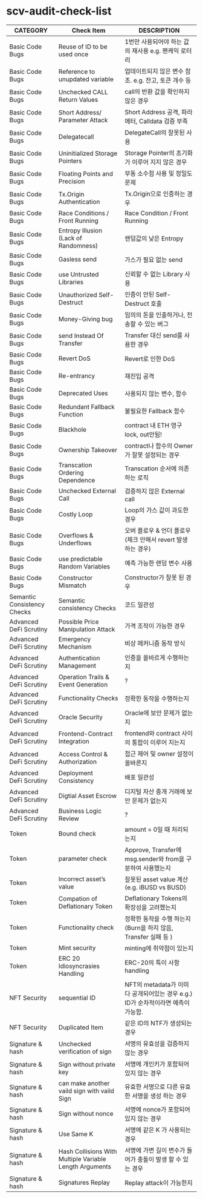 # scv-audit-check-list

|CATEGORY|Check Item                                             |DESCRIPTION                                                                     |
|--------|-------------------------------------------------------|--------------------------------------------------------------------------------|
|Basic Code Bugs|Reuse of ID to be used once                            |1번만 사용되어야 하는 값의 재사용 e.g. 팬케익 로터리                                                |
|Basic Code Bugs|Reference to unupdated variable                        |업데이트되지 않은 변수 참조. e.g. 잔고, 토큰 개수 등                                               |
|Basic Code Bugs|Unchecked CALL Return Values                           |call의 반환 값을 확인하지 않은 경우                                                          |
|Basic Code Bugs|Short Address/ Parameter Attack                        |Short Address 공격, 파라메터, Calldata 검증 부족                                          |
|Basic Code Bugs|Delegatecall                                           |DelegateCall의 잘못된 사용                                                            |
|Basic Code Bugs|Uninitialized Storage Pointers                         |Storage Pointer의 초기화가 이루어 지지 않은 경우                                              |
|Basic Code Bugs|Floating Points and Precision                          |부동 소수점 사용 및 정밀도 문제                                                              |
|Basic Code Bugs|Tx.Origin Authentication                               |Tx.Origin으로 인증하는 경우                                                             |
|Basic Code Bugs|Race Conditions / Front Running                        |Race Condition / Front Running                                                  |
|Basic Code Bugs|Entropy Illusion (Lack of Randomness)                  |랜덤값의 낮은 Entropy                                                                 |
|Basic Code Bugs|Gasless send                                           |가스가 필요 없는 send                                                                  |
|Basic Code Bugs|use Untrusted Libraries                                |신뢰할 수 없는 Library 사용                                                             |
|Basic Code Bugs|Unauthorized Self-Destruct                             |인증이 안된 Self-Destruct 호출                                                         |
|Basic Code Bugs|Money-Giving bug                                       |임의의 돈을 인출하거나, 전송할 수 있는 버그                                                       |
|Basic Code Bugs|send Instead Of Transfer                               |Transfer 대신 send를 사용한 경우                                                        |
|Basic Code Bugs|Revert DoS                                             |Revert로 인한 DoS                                                                  |
|Basic Code Bugs|Re-entrancy                                            |재진입 공격                                                                          |
|Basic Code Bugs|Deprecated Uses                                        |사용되지 않는 변수, 함수                                                                  |
|Basic Code Bugs|Redundant Fallback Function                            |불필요한 Fallback 함수                                                                |
|Basic Code Bugs|Blackhole                                              |contract 내 ETH 영구 lock, out안됨!                                                  |
|Basic Code Bugs|Ownership Takeover                                     |contract나 함수의 Owner가 잘못 설정되는 경우                                                 |
|Basic Code Bugs|Transcation Ordering Dependence                        |Transcation 순서에 의존하는 로직                                                         |
|Basic Code Bugs|Unchecked External Call                                |검증하지 않은 External call                                                           |
|Basic Code Bugs|Costly Loop                                            |Loop의 가스 값이 과도한 경우                                                              |
|Basic Code Bugs|Overflows & Underflows                                 |오버 플로우 & 언더 플로우 (체크 안해서 revert 발생 하는 경우)                                        |
|Basic Code Bugs|use predictable Random Variables                       |예측 가능한 랜덤 변수 사용                                                                 |
|Basic Code Bugs|Constructor Mismatch                                   |Constructor가 잘못 된 경우                                                            |
|Semantic Consistency Checks|Semantic consistency Checks                            |코드 일관성                                                                          |
|Advanced DeFi Scrutiny|Possible Price Manipulation Attack                     |가격 조작이 가능한 경우                                                                   |
|Advanced DeFi Scrutiny|Emergency Mechanism                                    |비상 메커니즘 동작 방식                                                                   |
|Advanced DeFi Scrutiny|Authentication Management                              |인증을 올바르게 수행하는지                                                                  |
|Advanced DeFi Scrutiny|Operation Trails & Event Generation                    |?                                                                               |
|Advanced DeFi Scrutiny|Functionality Checks                                   |정확한 동작을 수행하는지                                                                   |
|Advanced DeFi Scrutiny|Oracle Security                                        |Oracle에 보안 문제가 없는지                                                              |
|Advanced DeFi Scrutiny|Frontend-Contract Integration                          |frontend와 contract 사이의 통합이 이루어 지는지                                              |
|Advanced DeFi Scrutiny|Access Control & Authorization                         |접근 제어 및 owner 설정이 올바른지                                                          |
|Advanced DeFi Scrutiny|Deployment Consistency                                 |배포 일관성                                                                          |
|Advanced DeFi Scrutiny|Digtial Asset Escrow                                   |디지털 자산 중개 거래에 보안 문제가 없는지                                                        |
|Advanced DeFi Scrutiny|Business Logic Review                                  |?                                                                               |
|Token   |Bound check                                            |amount = 0일 때 처리되는지                                                             |
|Token   |parameter check                                        |Approve, Transfer에 msg.sender와 from을 구분하여 사용했는지                                 |
|Token   |Incorrect asset’s value                                |잘못된 asset value 계산 (e.g. iBUSD vs BUSD)                                         |
|Token   |Compation of Deflationary Token                        |Deflationary Tokens의 확장성을 고려했는지                                                 |
|Token   |Functionality check                                    |정확한 동작을 수행 하는지 (Burn을 하지 않음, Transfer 실패 등 )                                    |
|Token   |Mint security                                          |minting에 취약점이 있는지                                                               |
|Token   |ERC 20 Idiosyncrasies Handling                         |ERC-20의 특이 사항 handling                                                          |
|NFT Security|sequential ID                                          |NFT의 metadata가 이미 다 공개되어있는 경우 e.g.) ID가 순차적이라면 예측이 가능함.                         |
|NFT Security|Duplicated Item                                        |같은 ID의 NTF가 생성되는 경우                                                             |
|Signature & hash|Unchecked verification of sign                         |서명의 유효성을 검증하지 않는 경우                                                             |
|Signature & hash|Sign without private key                               |서명에 개인키가 포함되어 있지 않는 경우                                                          |
|Signature & hash|can make another vaild sign with vaild Sign            |유효한 서명으로 다른 유효한 서명을 생성 하는 경우                                                    |
|Signature & hash|Sign without nonce                                     |서명에 nonce가 포함되어있지 않는 경우                                                         |
|Signature & hash|Use Same K                                             |서명에 같은 K 가 사용되는 경우                                                              |
|Signature & hash|Hash Collisions With Multiple Variable Length Arguments|서명에 가변 길이 변수가 들어가 충돌이 발생 할 수 있는 경우                                              |
|Signature & hash|Signatures Replay                                      |Replay attack이 가능한지                                                             |
